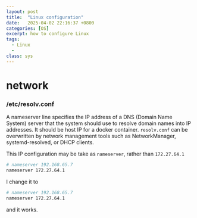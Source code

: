 ```yaml
---
layout: post
title:  "Linux configuration"
date:   2025-04-02 22:16:37 +0800
categories: [OS]
excerpt: how to configure Linux
tags:
  - Linux
  - 
class: sys
---
```


# network

### /etc/resolv.conf

A nameserver line specifies the IP address of a DNS (Domain Name System) server that the system should use to resolve domain names into IP addresses. It should be host IP for a docker container. `resolv.conf` can be overwritten by network management tools such as NetworkManager, systemd-resolved, or DHCP clients.

This IP configuration may be take as `nameserver`, rather than `172.27.64.1`

```bash
# nameserver 192.168.65.7
nameserver 172.27.64.1
```

I change it to

```bash
# nameserver 192.168.65.7
nameserver 172.27.64.1
```

and it works.